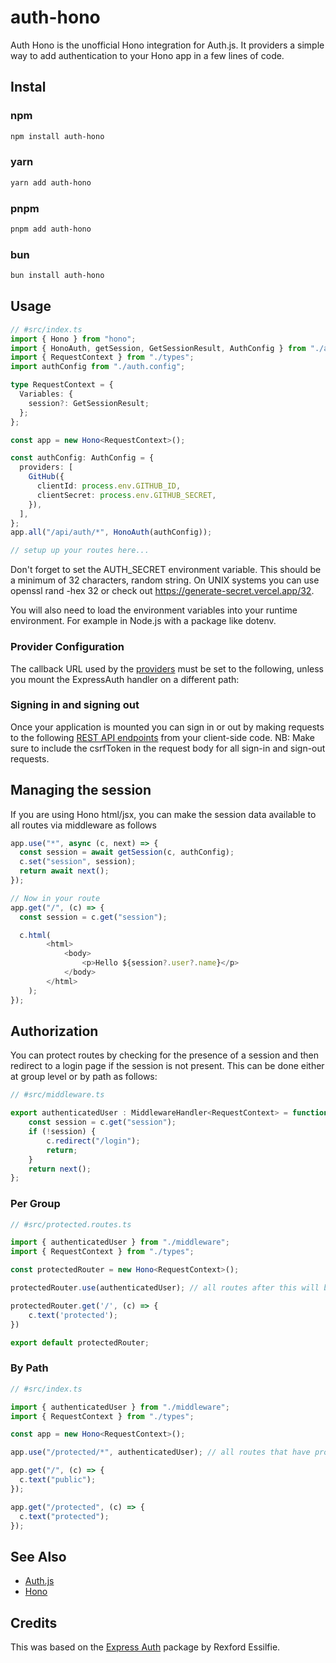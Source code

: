 # auth-hono

Auth Hono is the unofficial Hono integration for Auth.js. It providers a simple way to add authentication to your Hono app in a few lines of code.

## Instal

### npm

```bash
npm install auth-hono
```

### yarn

```bash
yarn add auth-hono
```

### pnpm

```bash
pnpm add auth-hono
```

### bun

```bash
bun install auth-hono
```

## Usage

```ts
// #src/index.ts
import { Hono } from "hono";
import { HonoAuth, getSession, GetSessionResult, AuthConfig } from "./auth";
import { RequestContext } from "./types";
import authConfig from "./auth.config";

type RequestContext = {
  Variables: {
    session?: GetSessionResult;
  };
};

const app = new Hono<RequestContext>();

const authConfig: AuthConfig = {
  providers: [
    GitHub({
      clientId: process.env.GITHUB_ID,
      clientSecret: process.env.GITHUB_SECRET,
    }),
  ],
};
app.all("/api/auth/*", HonoAuth(authConfig));

// setup up your routes here...
```

Don't forget to set the AUTH_SECRET environment variable. This should be a minimum of 32 characters, random string. On UNIX systems you can use openssl rand -hex 32 or check out https://generate-secret.vercel.app/32.

You will also need to load the environment variables into your runtime environment. For example in Node.js with a package like dotenv.

### Provider Configuration

The callback URL used by the [providers](https://authjs.dev/reference/core/providers) must be set to the following, unless you mount the ExpressAuth handler on a different path:

### Signing in and signing out

Once your application is mounted you can sign in or out by making requests to the following [REST API endpoints](https://authjs.dev/reference/core/types#authaction) from your client-side code. NB: Make sure to include the csrfToken in the request body for all sign-in and sign-out requests.

## Managing the session

If you are using Hono html/jsx, you can make the session data available to all routes via middleware as follows

```ts
app.use("*", async (c, next) => {
  const session = await getSession(c, authConfig);
  c.set("session", session);
  return await next();
});

// Now in your route
app.get("/", (c) => {
  const session = c.get("session");

  c.html(
		<html>
			<body>
				<p>Hello ${session?.user?.name}</p>
			</body>
		</html>
	);
});
```

## Authorization

You can protect routes by checking for the presence of a session and then redirect to a login page if the session is not present. This can be done either at group level or by path as follows:

```ts
// #src/middleware.ts

export authenticatedUser : MiddlewareHandler<RequestContext> = function (c, next) {
	const session = c.get("session");
	if (!session) {
		c.redirect("/login");
		return;
	}
	return next();
};
```

### Per Group

```ts
// #src/protected.routes.ts

import { authenticatedUser } from "./middleware";
import { RequestContext } from "./types";

const protectedRouter = new Hono<RequestContext>(); 

protectedRouter.use(authenticatedUser); // all routes after this will be protected

protectedRouter.get('/', (c) => {
	c.text('protected');
})

export default protectedRouter;
```

### By Path

```ts
// #src/index.ts

import { authenticatedUser } from "./middleware";
import { RequestContext } from "./types";

const app = new Hono<RequestContext>();

app.use("/protected/*", authenticatedUser); // all routes that have protected/* will be protected after this

app.get("/", (c) => {
  c.text("public");
});

app.get("/protected", (c) => {
  c.text("protected");
});
```

## See Also
- [Auth.js](https://authjs.dev)
- [Hono](https://hono.dev)

## Credits
This was based on the [Express Auth](https://authjs.dev/reference/express) package by Rexford Essilfie.
